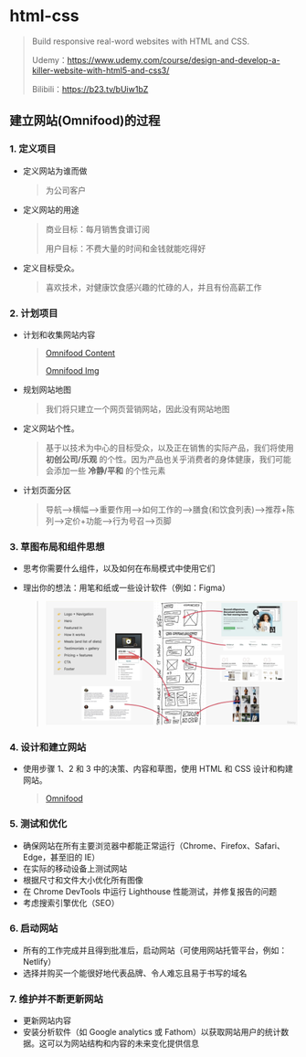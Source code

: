 # html-css

> Build responsive real-word websites with HTML and CSS.
>
> Udemy：https://www.udemy.com/course/design-and-develop-a-killer-website-with-html5-and-css3/
>
> Bilibili：https://b23.tv/bUiw1bZ


## 建立网站(Omnifood)的过程

### 1. 定义项目

- 定义网站为谁而做

  > 为公司客户

- 定义网站的用途

  > 商业目标：每月销售食谱订阅
  >
  > 用户目标：不费大量的时间和金钱就能吃得好

- 定义目标受众。

  > 喜欢技术，对健康饮食感兴趣的忙碌的人，并且有份高薪工作

### 2. 计划项目

- 计划和收集网站内容

  > [Omnifood Content](Omnifood/content.md)
  >
  > [Omnifood Img](Omnifood/img)

- 规划网站地图

  > 我们将只建立一个网页营销网站，因此没有网站地图

- 定义网站个性。

  > 基于以技术为中心的目标受众，以及正在销售的实际产品，我们将使用 **初创公司/乐观** 的个性。因为产品也关乎消费者的身体健康，我们可能会添加一些 **冷静/平和** 的个性元素

- 计划页面分区

  > 导航—>横幅—>重要作用—>如何工作的—>膳食(和饮食列表)—>推荐+陈列—>定价+功能—>行为号召—>页脚

### 3. 草图布局和组件思想

- 思考你需要什么组件，以及如何在布局模式中使用它们

- 理出你的想法：用笔和纸或一些设计软件（例如：Figma）

  > ![components-layouts](img/components-layouts.png)

### 4. 设计和建立网站

- 使用步骤 1、2 和 3 中的决策、内容和草图，使用 HTML 和 CSS 设计和构建网站。
  > [Omnifood](Omnifood)

### 5. 测试和优化

- 确保网站在所有主要浏览器中都能正常运行（Chrome、Firefox、Safari、Edge，甚至旧的 IE）
- 在实际的移动设备上测试网站
- 根据尺寸和文件大小优化所有图像
- 在 Chrome DevTools 中运行 Lighthouse 性能测试，并修复报告的问题
- 考虑搜索引擎优化（SEO）

### 6. 启动网站

- 所有的工作完成并且得到批准后，启动网站（可使用网站托管平台，例如：Netlify）
- 选择并购买一个能很好地代表品牌、令人难忘且易于书写的域名

### 7. 维护并不断更新网站

- 更新网站内容
- 安装分析软件（如 Google analytics 或 Fathom）以获取网站用户的统计数据。这可以为网站结构和内容的未来变化提供信息
